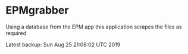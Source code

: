 # EPMgrabber
Using a database from the EPM app this application scrapes the files as required


Latest backup: Sun Aug 25 21:08:02 UTC 2019
